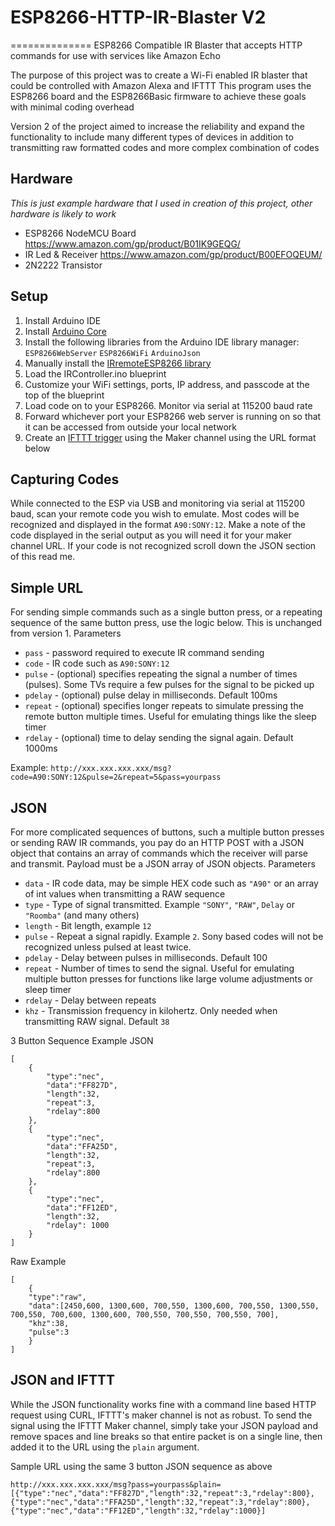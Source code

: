 # ESP8266-HTTP-IR-Blaster V2
==============
ESP8266 Compatible IR Blaster that accepts HTTP commands for use with services like Amazon Echo


The purpose of this project was to create a Wi-Fi enabled IR blaster that could be controlled with Amazon Alexa and IFTTT
This program uses the ESP8266 board and the ESP8266Basic firmware to achieve these goals with minimal coding overhead

Version 2 of the project aimed to increase the reliability and expand the functionality to include many different types of devices
 in addition to transmitting raw formatted codes and more complex combination of codes

Hardware
--------------
*This is just example hardware that I used in creation of this project, other hardware is likely to work*
- ESP8266 NodeMCU Board https://www.amazon.com/gp/product/B01IK9GEQG/
- IR Led & Receiver https://www.amazon.com/gp/product/B00EFOQEUM/
- 2N2222 Transistor

Setup
--------------
1. Install Arduino IDE
2. Install [Arduino Core](https://github.com/esp8266/Arduino)
3. Install the following libraries from the Arduino IDE library manager: `ESP8266WebServer` `ESP8266WiFi` `ArduinoJson`
4. Manually install the [IRremoteESP8266 library](https://github.com/markszabo/IRremoteESP8266)
5. Load the IRController.ino blueprint
6. Customize your WiFi settings, ports, IP address, and passcode at the top of the blueprint
7. Load code on to your ESP8266. Monitor via serial at 115200 baud rate
8. Forward whichever port your ESP8266 web server is running on so that it can be accessed from outside your local network
9. Create an [IFTTT trigger](https://cloud.githubusercontent.com/assets/3608298/21053641/52b2131c-bdf8-11e6-931e-89e80e932d8a.PNG) using the Maker channel using the URL format below

Capturing Codes
---------------
While connected to the ESP via USB and monitoring via serial at 115200 baud, scan your remote code you wish to emulate. Most codes will be recognized and displayed in the format `A90:SONY:12`. Make a note of the code displayed in the serial output as you will need it for your maker channel URL. If your code is not recognized scroll down the JSON section of this read me.

Simple URL
--------------
For sending simple commands such as a single button press, or a repeating sequence of the same button press, use the logic below. This is unchanged from version 1.
Parameters
- `pass` - password required to execute IR command sending
- `code` - IR code such as `A90:SONY:12`
- `pulse` - (optional) specifies repeating the signal a number of times (pulses). Some TVs require a few pulses for the signal to be picked up
- `pdelay` - (optional) pulse delay in milliseconds. Default 100ms
- `repeat` - (optional) specifies longer repeats to simulate pressing the remote button multiple times. Useful for emulating things like the sleep timer
- `rdelay` - (optional) time to delay sending the signal again. Default 1000ms

Example:
`http://xxx.xxx.xxx.xxx/msg?code=A90:SONY:12&pulse=2&repeat=5&pass=yourpass`

JSON
--------------
For more complicated sequences of buttons, such a multiple button presses or sending RAW IR commands, you pay do an HTTP POST with a JSON object that contains an array of commands which the receiver will parse and transmit. Payload must be a JSON array of JSON objects.
Parameters
- `data` - IR code data, may be simple HEX code such as `"A90"` or an array of int values when transmitting a RAW sequence
- `type` - Type of signal transmitted. Example `"SONY"`, `"RAW"`, `Delay` or `"Roomba"` (and many others)
- `length` - Bit length, example `12`
- `pulse` - Repeat a signal rapidly. Example `2`. Sony based codes will not be recognized unless pulsed at least twice.
- `pdelay` - Delay between pulses in milliseconds. Default 100
- `repeat` - Number of times to send the signal. Useful for emulating multiple button presses for functions like large volume adjustments or sleep timer
- `rdelay` - Delay between repeats
- `khz` - Transmission frequency in kilohertz. Only needed when transmitting RAW signal. Default `38`

3 Button Sequence Example JSON
```
[
    {
        "type":"nec",
        "data":"FF827D",
        "length":32,
        "repeat":3,
        "rdelay":800
    },
    {
        "type":"nec",
        "data":"FFA25D",
        "length":32,
        "repeat":3,
        "rdelay":800
    },
    {
        "type":"nec",
        "data":"FF12ED",
        "length":32,
        "rdelay": 1000
    }
]
```

Raw Example
```
[
    {
    "type":"raw",
    "data":[2450,600, 1300,600, 700,550, 1300,600, 700,550, 1300,550, 700,550, 700,600, 1300,600, 700,550, 700,550, 700,550, 700],
    "khz":38,
    "pulse":3
    }
]
```

JSON and IFTTT
--------------
While the JSON functionality works fine with a command line based HTTP request using CURL, IFTTT's maker channel is not as robust.
To send the signal using the IFTTT Maker channel, simply take your JSON payload and remove spaces and line breaks so that entire packet is on a single line, then added it to the URL using the `plain` argument.

Sample URL using the same 3 button JSON sequence as above
```
http://xxx.xxx.xxx.xxx/msg?pass=yourpass&plain=[{"type":"nec","data":"FF827D","length":32,"repeat":3,"rdelay":800},{"type":"nec","data":"FFA25D","length":32,"repeat":3,"rdelay":800},{"type":"nec","data":"FF12ED","length":32,"rdelay":1000}]
```
